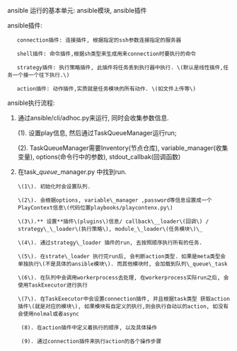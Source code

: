 ansible 运行的基本单元: ansible模块, ansible插件

ansible插件:

```
   connection插件: 连接插件, 根据指定的ssh参数连接指定的服务器

   shell插件: 命令插件,根据sh类型来生成用来connection时要执行的命令

   strategy插件: 执行策略插件, 此插件将任务丢到执行器中执行. \(默认是线性插件,任务一个接一个往下执行.\)

   action插件: 动作插件,实质就是任务模块的所有动作. \(如文件上传等\)
```

ansible执行流程:

1. 通过ansible/cli/adhoc.py来运行, 同时会收集参数信息.

   \(1\). 设置play信息, 然后通过TaskQueueManager运行run;

   \(2\). TaskQueueManager需要Inventory\(节点仓库\), variable\_manager\(收集变量\), options\(命令行中的参数\), stdout\_callbak\(回调函数\)

2. 在task\__queue_\_manager.py 中找到run.

   ```
   \(1\). 初始化时会设置队列.

   \(2\). 会根据options, variable\_manager ,password等信息设置成一个PlayContext信息\(代码位置playbooks/playcontenx.py\)

   \(3\).** 设置**插件\(plugins\)信息/ callback\__loader\(回调\) / strategy\_\_loader\(执行策略\), module_\_loader\(任务模块\)\_

   \(4\). 通过strategy\_loader 插件的run, 去按照顺序执行所有的任务.

   \(5\). 在strate\_loader 执行完run后, 会判断action类型. 如果是meta类型会单独执行\(不是具体的ansible模块\). 而其他模块时, 会加载到队列\_queue\_task

   \(6\). 在队列中会调用workerprocess去处理, 在workerprocess实际run之后, 会使用TaskExecutor进行执行

   \(7\). 在TaskExecutor中会设置connection插件, 并且根据task类型 获取action插件\(就是对应的模块\), 如果模块有自定义的执行,则会执行自动以的action, 如没有会使用nolmal或者async

    (8). 在action插件中定义着执行的顺序, 以及具体操作
 
    (9). 通过connection插件来执行action的各个操作步骤
   ```

```

```



